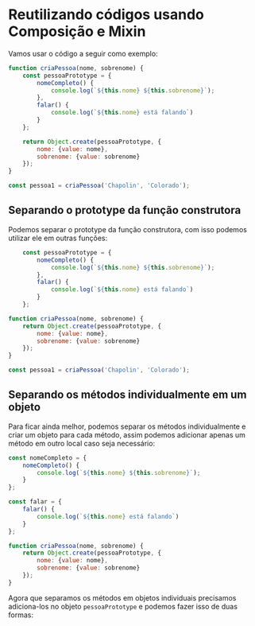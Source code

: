 # Reutilizando códigos usando Composição e Mixin

Vamos usar o código a seguir como exemplo:

```js
function criaPessoa(nome, sobrenome) {
    const pessoaPrototype = {
        nomeCompleto() {
            console.log(`${this.nome} ${this.sobrenome}`);
        },
        falar() {
            console.log(`${this.nome} está falando`)
        }
    };

    return Object.create(pessoaPrototype, {
        nome: {value: nome},
        sobrenome: {value: sobrenome}
    });
}

const pessoa1 = criaPessoa('Chapolin', 'Colorado');
```

## Separando o prototype da função construtora

Podemos separar o prototype da função construtora, com isso podemos utilizar ele em outras funções:

```js
    const pessoaPrototype = {
        nomeCompleto() {
            console.log(`${this.nome} ${this.sobrenome}`);
        },
        falar() {
            console.log(`${this.nome} está falando`)
        }
    };

function criaPessoa(nome, sobrenome) {
    return Object.create(pessoaPrototype, {
        nome: {value: nome},
        sobrenome: {value: sobrenome}
    });
}

const pessoa1 = criaPessoa('Chapolin', 'Colorado');
```

## Separando os métodos individualmente em um objeto

Para ficar ainda melhor, podemos separar os métodos individualmente e criar um objeto para cada método, assim podemos adicionar apenas um método em outro local caso seja necessário:

```js
const nomeCompleto = {
    nomeCompleto() {
        console.log(`${this.nome} ${this.sobrenome}`);
    }
};

const falar = {
    falar() {
        console.log(`${this.nome} está falando`)
    }
};

function criaPessoa(nome, sobrenome) {
    return Object.create(pessoaPrototype, {
        nome: {value: nome},
        sobrenome: {value: sobrenome}
    });
}
```
Agora que separamos os métodos em objetos individuais precisamos adiciona-los no objeto `pessoaPrototype` e podemos fazer isso de duas formas: